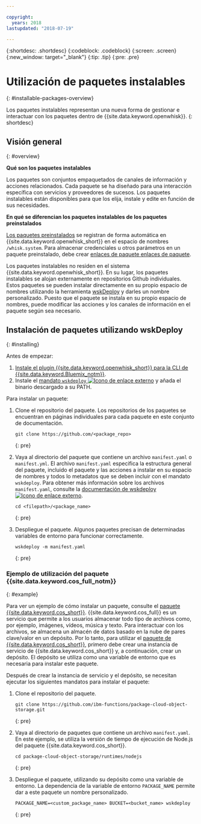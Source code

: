 ```yaml
---

copyright:
  years: 2018
lastupdated: "2018-07-19"

---
```


{:shortdesc: .shortdesc}
{:codeblock: .codeblock}
{:screen: .screen}
{:new_window: target="_blank"}
{:tip: .tip}
{:pre: .pre}

# Utilización de paquetes instalables
{: #installable-packages-overview}

Los paquetes instalables representan una nueva forma de gestionar e interactuar con los paquetes dentro de {{site.data.keyword.openwhisk}}.
{: shortdesc}

## Visión general
{: #overview}

**Qué son los paquetes instalables**

Los paquetes son conjuntos empaquetados de canales de información y acciones relacionados. Cada paquete se ha diseñado para una interacción específica con servicios y proveedores de sucesos. Los paquetes instalables están disponibles para que los elija, instale y edite en función de sus necesidades.

**En qué se diferencian los paquetes instalables de los paquetes preinstalados**

[Los paquetes preinstalados](openwhisk_packages.html#browse-packages) se registran de forma automática en {{site.data.keyword.openwhisk_short}} en el espacio de nombres `/whisk.system`. Para almacenar credenciales u otros parámetros en un paquete preinstalado, debe crear [enlaces de paquete enlaces de paquete](openwhisk_packages.html#openwhisk_package_bind).

Los paquetes instalables no residen en el sistema {{site.data.keyword.openwhisk_short}}. En su lugar, los paquetes instalables se alojan externamente en repositorios Github individuales. Estos paquetes se pueden instalar directamente en su propio espacio de nombres utilizando la herramienta [wskDeploy](https://github.com/apache/incubator-openwhisk-wskdeploy#whisk-deploy-wskdeploy) y darles un nombre personalizado. Puesto que el paquete se instala en su propio espacio de nombres, puede modificar las acciones y los canales de información en el paquete según sea necesario.

## Instalación de paquetes utilizando wskDeploy
{: #installing}

Antes de empezar:
  1. [Instale el plugin {{site.data.keyword.openwhisk_short}} para la CLI de {{site.data.keyword.Bluemix_notm}}](bluemix_cli.html#cloudfunctions_cli).
  2. Instale el [mandato `wskdeploy` ![Icono de enlace externo](../icons/launch-glyph.svg "Icono de enlace externo")](https://github.com/apache/incubator-openwhisk-wskdeploy/releases) y añada el binario descargado a su PATH.

Para instalar un paquete:

1. Clone el repositorio del paquete. Los repositorios de los paquetes se encuentran en páginas individuales para cada paquete en este conjunto de documentación.
    ```
    git clone https://github.com/<package_repo>
    ```
    {: pre}

2. Vaya al directorio del paquete que contiene un archivo `manifest.yaml` o `manifest.yml`. El archivo `manifest.yaml` especifica la estructura general del paquete, incluido el paquete y las acciones a instalar en su espacio de nombres y todos lo metadatos que se deben incluir con el mandato `wskdeploy`. Para obtener más información sobre los archivos `manifest.yaml`, consulte la [documentación de wskdeploy ![Icono de enlace externo](../icons/launch-glyph.svg "Icono de enlace externo")](https://github.com/apache/incubator-openwhisk-wskdeploy/blob/master/docs/programming_guide.md#wskdeploy-utility-by-example).
    ```
    cd <filepath>/<package_name>
    ```
    {: pre}

3. Despliegue el paquete. Algunos paquetes precisan de determinadas variables de entorno para funcionar correctamente.
    ```
    wskdeploy -m manifest.yaml
    ```
    {: pre}

### Ejemplo de utilización del paquete {{site.data.keyword.cos_full_notm}}
{: #example}

Para ver un ejemplo de cómo instalar un paquete, consulte el [paquete {{site.data.keyword.cos_short}}](cloud_object_storage_actions.html). {{site.data.keyword.cos_full}} es un servicio que permite a los usuarios almacenar todo tipo de archivos como, por ejemplo, imágenes, vídeos, música y texto. Para interactuar con los archivos, se almacena un almacén de datos basado en la nube de pares clave/valor en un depósito. Por lo tanto, para utilizar el [paquete de {{site.data.keyword.cos_short}}](cloud_object_storage_actions.html), primero debe crear una instancia de servicio de {{site.data.keyword.cos_short}} y, a continuación, crear un depósito. El depósito se utiliza como una variable de entorno que es necesaria para instalar este paquete.

Después de crear la instancia de servicio y el depósito, se necesitan ejecutar los siguientes mandatos para instalar el paquete:

1. Clone el repositorio del paquete.
    ```
    git clone https://github.com/ibm-functions/package-cloud-object-storage.git
    ```
    {: pre}

2. Vaya al directorio de paquetes que contiene un archivo `manifest.yaml`. En este ejemplo, se utiliza la versión de tiempo de ejecución de Node.js del paquete {{site.data.keyword.cos_short}}.
    ```
    cd package-cloud-object-storage/runtimes/nodejs
    ```
    {: pre}

3. Despliegue el paquete, utilizando su depósito como una variable de entorno. La dependencia de la variable de entorno `PACKAGE_NAME` permite dar a este paquete un nombre personalizado.
    ```
    PACKAGE_NAME=<custom_package_name> BUCKET=<bucket_name> wskdeploy
    ```
    {: pre}
